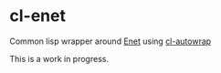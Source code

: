 # cl-enet

Common lisp wrapper around [Enet](http://enet.bespin.org/) using [cl-autowrap](https://github.com/rpav/cl-autowrap)

This is a work in progress.

